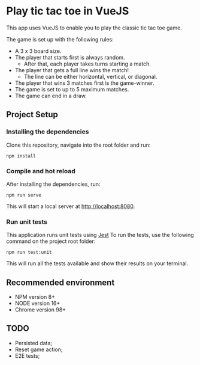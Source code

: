 # Play tic tac toe in VueJS

This app uses VueJS to enable you to play the classic tic tac toe game.

The game is set up with the following rules:
- A 3 x 3 board size.
- The player that starts first is always random.
  - After that, each player takes turns starting a match.
- The player that gets a full line wins the match!
  - The line can be either horizontal, vertical, or diagonal.
- The player that wins 3 matches first is the game-winner.
- The game is set to up to 5 maximum matches.
- The game can end in a draw.

## Project Setup

### Installing the dependencies
Clone this repository, navigate into the root folder and run:
```
npm install
```

### Compile and hot reload
After installing the dependencies, run:
```
npm run serve
```

This will start a local server at [http://localhost:8080](http://localhost:8080).

### Run unit tests
This application runs unit tests using [Jest](https://jestjs.io/)
To run the tests, use the following command on the project root folder:
```
npm run test:unit
```

This will run all the tests available and show their results on your terminal.


## Recommended environment
- NPM version 8+
- NODE version 16+
- Chrome version 98+


## TODO
- Persisted data;
- Reset game action;
- E2E tests;
